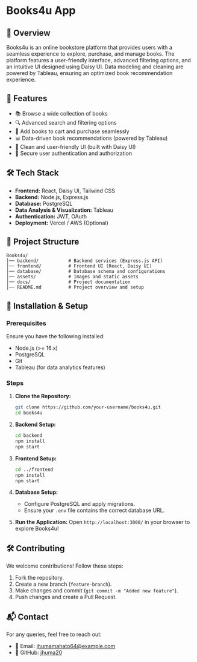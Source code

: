  # Books4u App

## 📌 Overview
Books4u is an online bookstore platform that provides users with a seamless experience to explore, purchase, and manage books. The platform features a user-friendly interface, advanced filtering options, and an intuitive UI designed using Daisy UI. Data modeling and cleaning are powered by Tableau, ensuring an optimized book recommendation experience.

## 🚀 Features
- 📚 Browse a wide collection of books
- 🔍 Advanced search and filtering options
- 🛒 Add books to cart and purchase seamlessly
- 📊 Data-driven book recommendations (powered by Tableau)
- 🎨 Clean and user-friendly UI (built with Daisy UI)
- 🔐 Secure user authentication and authorization

## 🛠️ Tech Stack
- **Frontend:** React, Daisy UI, Tailwind CSS
- **Backend:** Node.js, Express.js
- **Database:** PostgreSQL
- **Data Analysis & Visualization:** Tableau
- **Authentication:** JWT, OAuth
- **Deployment:** Vercel / AWS (Optional)

## 📂 Project Structure
```
Books4u/
│── backend/           # Backend services (Express.js API)
│── frontend/          # Frontend UI (React, Daisy UI)
│── database/          # Database schema and configurations
│── assets/            # Images and static assets
│── docs/              # Project documentation
│── README.md          # Project overview and setup
```

## 🔧 Installation & Setup
### Prerequisites
Ensure you have the following installed:
- Node.js (>= 16.x)
- PostgreSQL
- Git
- Tableau (for data analytics features)

### Steps
1. **Clone the Repository:**
   ```sh
   git clone https://github.com/your-username/books4u.git
   cd books4u
   ```
2. **Backend Setup:**
   ```sh
   cd backend
   npm install
   npm start
   ```
3. **Frontend Setup:**
   ```sh
   cd ../frontend
   npm install
   npm start
   ```
4. **Database Setup:**
   - Configure PostgreSQL and apply migrations.
   - Ensure your `.env` file contains the correct database URL.

5. **Run the Application:**
   Open `http://localhost:3000/` in your browser to explore Books4u!

## 🛠️ Contributing
We welcome contributions! Follow these steps:
1. Fork the repository.
2. Create a new branch (`feature-branch`).
3. Make changes and commit (`git commit -m "Added new feature"`).
4. Push changes and create a Pull Request.

## 📬 Contact
For any queries, feel free to reach out:
- 📧 Email: jhumamahato64@example.com
- 🐙 GitHub: [jhuma20](https://github.com/jhuma20)


